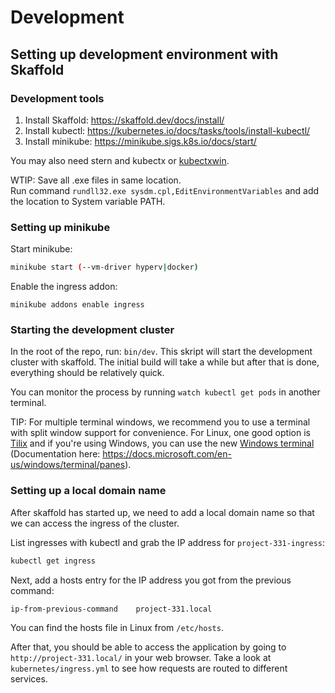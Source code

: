# Development

## Setting up development environment with Skaffold

### Development tools

1. Install Skaffold: https://skaffold.dev/docs/install/
2. Install kubectl: https://kubernetes.io/docs/tasks/tools/install-kubectl/
3. Install minikube: https://minikube.sigs.k8s.io/docs/start/

You may also need stern and kubectx or [kubectxwin](https://github.com/thomasliddledba/kubectxwin).

WTIP: Save all .exe files in same location.  
Run command ```rundll32.exe sysdm.cpl,EditEnvironmentVariables``` and add the location to System variable PATH.

### Setting up minikube

Start minikube:

```sh
minikube start (--vm-driver hyperv|docker)
```

Enable the ingress addon:

```
minikube addons enable ingress
```

### Starting the development cluster

In the root of the repo, run: `bin/dev`. This skript will start the development cluster with skaffold. The initial build will take a while but after that is done, everything should be relatively quick.

You can monitor the process by running `watch kubectl get pods` in another terminal.

TIP: For multiple terminal windows, we recommend you to use a terminal with split window support for convenience. For Linux, one good option is [Tilix](https://gnunn1.github.io/tilix-web/) and if you're using Windows, you can use the new [Windows terminal](https://github.com/microsoft/terminal) (Documentation here: https://docs.microsoft.com/en-us/windows/terminal/panes).


### Setting up a local domain name

After skaffold has started up, we need to add a local domain name so that we can access the ingress of the cluster.

List ingresses with kubectl and grab the IP address for `project-331-ingress`:

```sh
kubectl get ingress
```

Next, add a hosts entry for the IP address you got from the previous command:

```
ip-from-previous-command	project-331.local
```

You can find the hosts file in Linux from `/etc/hosts`.

After that, you should be able to access the application by going to `http://project-331.local/` in your web browser. Take a look at `kubernetes/ingress.yml` to see how requests are routed to different services.
